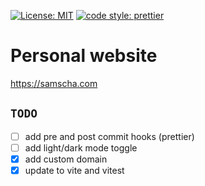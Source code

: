 [![License: MIT](https://img.shields.io/badge/License-MIT-yellow.svg)](https://opensource.org/licenses/MIT) [![code style: prettier](https://img.shields.io/badge/code_style-prettier-ff69b4.svg?style=flat-square)](https://github.com/prettier/prettier)

# Personal website

https://samscha.com

## `TODO`

- [ ] add pre and post commit hooks (prettier)
- [ ] add light/dark mode toggle
- [x] add custom domain
- [x] update to vite and vitest
